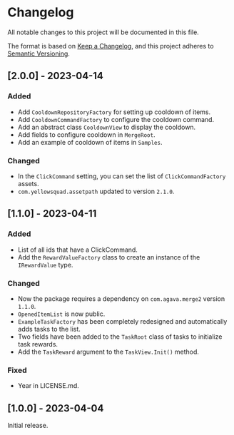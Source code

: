 # Changelog
All notable changes to this project will be documented in this file.

The format is based on [Keep a Changelog](https://keepachangelog.com/en/1.0.0/), and this project adheres to [Semantic Versioning](https://semver.org/spec/v2.0.0.html).

## [2.0.0] - 2023-04-14

### Added

- Add `CooldownRepositoryFactory` for setting up cooldown of items.
- Add `CooldownCommandFactory` to configure the cooldown command.
- Add an abstract class `CooldownView` to display the cooldown.
- Add fields to configure cooldown in `MergeRoot`.
- Add an example of cooldown of items in `Samples`.

### Changed

- In the `ClickCommand` setting, you can set the list of `ClickCommandFactory` assets.
- `com.yellowsquad.assetpath` updated to version `2.1.0`.

## [1.1.0] - 2023-04-11

### Added

- List of all ids that have a ClickCommand.
- Add the `RewardValueFactory` class to create an instance of the `IRewardValue` type.

### Changed

- Now the package requires a dependency on `com.agava.merge2` version `1.1.0`.
- `OpenedItemList` is now public.
- `ExampleTaskFactory` has been completely redesigned and automatically adds tasks to the list.
- Two fields have been added to the `TaskRoot` class of tasks to initialize task rewards.
- Add the `TaskReward` argument to the `TaskView.Init()` method.

### Fixed

- Year in LICENSE.md.

## [1.0.0] - 2023-04-04

Initial release.